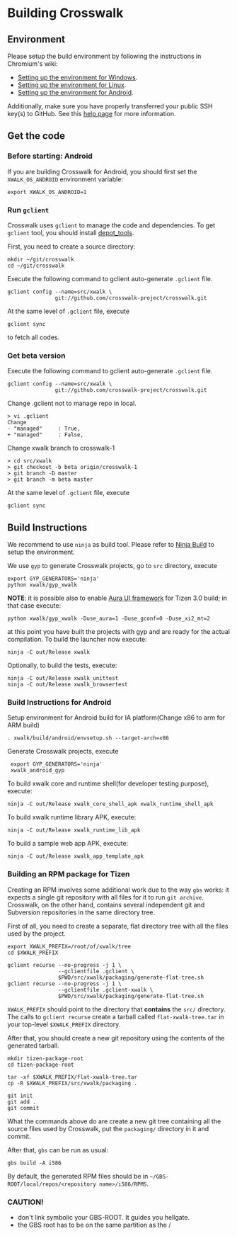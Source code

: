 # Building Crosswalk

## Environment
Please setup the build environment by following the instructions in Chromium's wiki:
 * [Setting up the environment for Windows](http://www.chromium.org/developers/how-tos/build-instructions-windows#TOC-Build-environment).
 * [Setting up the environment for Linux](http://code.google.com/p/chromium/wiki/LinuxBuildInstructionsPrerequisites).
 * [Setting up the environment for Android](http://code.google.com/p/chromium/wiki/AndroidBuildInstructions#Install_prerequisites).

Additionally, make sure you have properly transferred your public SSH key(s) to GitHub. See this [help page](https://help.github.com/categories/56/articles) for more information.

## Get the code
### Before starting: Android
If you are building Crosswalk for Android, you should first set the `XWALK_OS_ANDROID` environment variable:

    export XWALK_OS_ANDROID=1

### Run `gclient`
Crosswalk uses `gclient` to manage the code and dependencies. To get `gclient` tool, you should install [depot_tools](http://www.chromium.org/developers/how-tos/install-depot-tools).

First, you need to create a source directory:

    mkdir ~/git/crosswalk
    cd ~/git/crosswalk

Execute the following command to gclient auto-generate `.gclient` file.

    gclient config --name=src/xwalk \
                   git://github.com/crosswalk-project/crosswalk.git

At the same level of `.gclient` file, execute

    gclient sync

to fetch all codes.

### Get beta version
Execute the following command to gclient auto-generate `.gclient` file.

    gclient config --name=src/xwalk \
                   git://github.com/crosswalk-project/crosswalk.git

Change .gclient not to manage repo in local.
```
> vi .gclient
Change
- "managed"     : True,
+ "managed"     : False,
```

Change xwalk branch to crosswalk-1
```
> cd src/xwalk
> git checkout -b beta origin/crosswalk-1
> git branch -D master
> git branch -m beta master
```

At the same level of `.gclient` file, execute

    gclient sync


## Build Instructions
We recommend to use `ninja` as build tool. Please refer to [Ninja Build](http://code.google.com/p/chromium/wiki/NinjaBuild) to setup the environment.

We use `gyp` to generate Crosswalk projects, go to `src` directory, execute

    export GYP_GENERATORS='ninja'
    python xwalk/gyp_xwalk

**NOTE**: it is possible also to enable [Aura UI framework](http://www.chromium.org/developers/design-documents/aura) for Tizen 3.0 build; in that case execute:

    python xwalk/gyp_xwalk -Duse_aura=1 -Duse_gconf=0 -Duse_xi2_mt=2

at this point you have built the projects with gyp and are ready for the actual compilation. To build the launcher now execute:

    ninja -C out/Release xwalk

Optionally, to build the tests, execute:

    ninja -C out/Release xwalk_unittest
    ninja -C out/Release xwalk_browsertest

### Build Instructions for Android
Setup environment for Android build for IA platform(Change x86 to arm for ARM build)

    . xwalk/build/android/envsetup.sh --target-arch=x86

Generate Crosswalk projects, execute

     export GYP_GENERATORS='ninja'
     xwalk_android_gyp

To build xwalk core and runtime shell(for developer testing purpose), execute:

    ninja -C out/Release xwalk_core_shell_apk xwalk_runtime_shell_apk

To build xwalk runtime library APK, execute:
   
    ninja -C out/Release xwalk_runtime_lib_apk

To build a sample web app APK, execute:
   
    ninja -C out/Release xwalk_app_template_apk

### Building an RPM package for Tizen
Creating an RPM involves some additional work due to the way `gbs` works: it expects a single git repository with all files for it to run `git archive`. Crosswalk, on the other hand, contains several independent git and Subversion repositories in the same directory tree.

First of all, you need to create a separate, flat directory tree with all the files used by the project.

    export XWALK_PREFIX=/root/of/xwalk/tree
    cd $XWALK_PREFIX
    
    gclient recurse --no-progress -j 1 \
                    --gclientfile .gclient \
                    $PWD/src/xwalk/packaging/generate-flat-tree.sh
    gclient recurse --no-progress -j 1 \
                    --gclientfile .gclient-xwalk \
                    $PWD/src/xwalk/packaging/generate-flat-tree.sh

`XWALK_PREFIX` should point to the directory that **contains** the `src/` directory. The calls to `gclient recurse` create a tarball called `flat-xwalk-tree.tar` in your top-level `$XWALK_PREFIX` directory.

After that, you should create a new git repository using the contents of the generated tarball.

    mkdir tizen-package-root
    cd tizen-package-root
    
    tar -xf $XWALK_PREFIX/flat-xwalk-tree.tar
    cp -R $XWALK_PREFIX/src/xwalk/packaging .
    
    git init
    git add .
    git commit

What the commands above do are create a new git tree containing all the source files used by Crosswalk, put the `packaging/` directory in it and commit.

After that, `gbs` can be run as usual:

    gbs build -A i586

By default, the generated RPM files should be in `~/GBS-ROOT/local/repos/<repository name>/i586/RPMS`.

### CAUTION!
* don't link symbolic your GBS-ROOT. It guides you hellgate.
* the GBS root has to be on the same partition as the /
